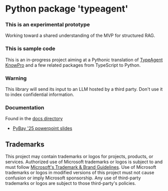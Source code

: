 # Python package 'typeagent'

### This is an experimental prototype

Working toward a shared understanding of the MVP for structured RAG.

### This is sample code

This is an in-progress project aiming at a Pythonic translation of
[TypeAgent KnowPro](https://github.com/microsoft/TypeAgent/tree/main/ts/packages/knowPro)
and a few related packages from TypeScript to Python.

### Warning

This library will send its input to an LLM hosted by a third party.
Don't use it to index confidential information.

### Documentation

Found in the [docs directory](docs/README.md)

- [PyBay '25 powerpoint slides](docs/StructturedRanPyBay25.pptx)

## Trademarks

This project may contain trademarks or logos for projects, products, or services.
Authorized use of Microsoft trademarks or logos is subject to and must follow
[Microsoft's Trademark & Brand Guidelines](https://www.microsoft.com/en-us/legal/intellectualproperty/trademarks/usage/general).
Use of Microsoft trademarks or logos in modified versions of this project
must not cause confusion or imply Microsoft sponsorship.
Any use of third-party trademarks or logos are subject to those third-party's policies.
